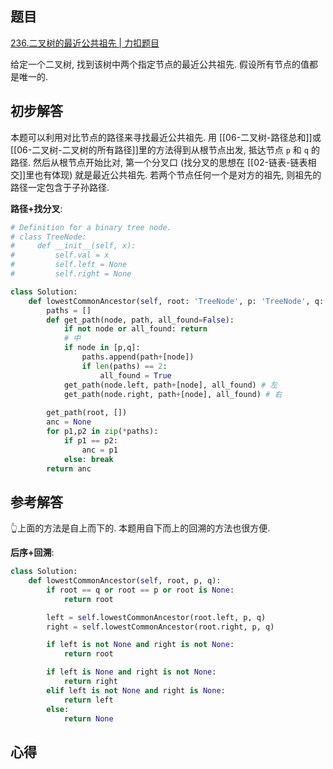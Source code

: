 ## 题目
[236.二叉树的最近公共祖先 | 力扣题目](https://leetcode.cn/problems/lowest-common-ancestor-of-a-binary-tree/description/)

给定一个二叉树, 找到该树中两个指定节点的最近公共祖先. 假设所有节点的值都是唯一的.

## 初步解答
本题可以利用对比节点的路径来寻找最近公共祖先. 用 [[06-二叉树-路径总和]]或 [[06-二叉树-二叉树的所有路径]]里的方法得到从根节点出发, 抵达节点 `p` 和 `q` 的路径. 然后从根节点开始比对, 第一个分叉口 (找分叉的思想在 [[02-链表-链表相交]]里也有体现) 就是最近公共祖先. 若两个节点任何一个是对方的祖先, 则祖先的路径一定包含于子孙路径.

**路径+找分叉**:
```python
# Definition for a binary tree node.
# class TreeNode:
#     def __init__(self, x):
#         self.val = x
#         self.left = None
#         self.right = None

class Solution:
    def lowestCommonAncestor(self, root: 'TreeNode', p: 'TreeNode', q: 'TreeNode') -> 'TreeNode':
        paths = []
        def get_path(node, path, all_found=False):
            if not node or all_found: return
            # 中
            if node in [p,q]:
                paths.append(path+[node])
                if len(paths) == 2:
                    all_found = True
            get_path(node.left, path+[node], all_found) # 左
            get_path(node.right, path+[node], all_found) # 右
        
        get_path(root, [])
        anc = None
        for p1,p2 in zip(*paths):
            if p1 == p2:
                anc = p1
            else: break
        return anc
```

## 参考解答
👆上面的方法是自上而下的. 本题用自下而上的回溯的方法也很方便.

**后序+回溯**:
```python
class Solution:
    def lowestCommonAncestor(self, root, p, q):
        if root == q or root == p or root is None:
            return root

        left = self.lowestCommonAncestor(root.left, p, q)
        right = self.lowestCommonAncestor(root.right, p, q)

        if left is not None and right is not None:
            return root

        if left is None and right is not None:
            return right
        elif left is not None and right is None:
            return left
        else: 
            return None
```

## 心得